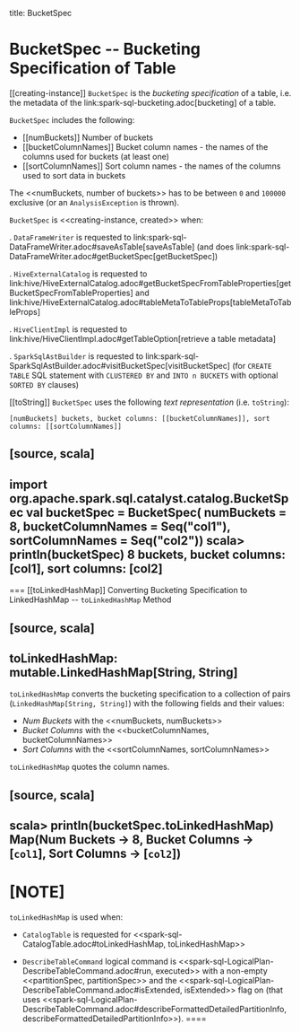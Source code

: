 title: BucketSpec

# BucketSpec -- Bucketing Specification of Table

[[creating-instance]]
`BucketSpec` is the *bucketing specification* of a table, i.e. the metadata of the link:spark-sql-bucketing.adoc[bucketing] of a table.

`BucketSpec` includes the following:

* [[numBuckets]] Number of buckets
* [[bucketColumnNames]] Bucket column names - the names of the columns used for buckets (at least one)
* [[sortColumnNames]] Sort column names - the names of the columns used to sort data in buckets

The <<numBuckets, number of buckets>> has to be between `0` and `100000` exclusive (or an `AnalysisException` is thrown).

`BucketSpec` is <<creating-instance, created>> when:

. `DataFrameWriter` is requested to link:spark-sql-DataFrameWriter.adoc#saveAsTable[saveAsTable] (and does link:spark-sql-DataFrameWriter.adoc#getBucketSpec[getBucketSpec])

. `HiveExternalCatalog` is requested to link:hive/HiveExternalCatalog.adoc#getBucketSpecFromTableProperties[getBucketSpecFromTableProperties] and link:hive/HiveExternalCatalog.adoc#tableMetaToTableProps[tableMetaToTableProps]

. `HiveClientImpl` is requested to link:hive/HiveClientImpl.adoc#getTableOption[retrieve a table metadata]

. `SparkSqlAstBuilder` is requested to link:spark-sql-SparkSqlAstBuilder.adoc#visitBucketSpec[visitBucketSpec] (for `CREATE TABLE` SQL statement with `CLUSTERED BY` and `INTO n BUCKETS` with optional `SORTED BY` clauses)

[[toString]]
`BucketSpec` uses the following *text representation* (i.e. `toString`):

```
[numBuckets] buckets, bucket columns: [[bucketColumnNames]], sort columns: [[sortColumnNames]]
```

[source, scala]
----
import org.apache.spark.sql.catalyst.catalog.BucketSpec
val bucketSpec = BucketSpec(
  numBuckets = 8,
  bucketColumnNames = Seq("col1"),
  sortColumnNames = Seq("col2"))
scala> println(bucketSpec)
8 buckets, bucket columns: [col1], sort columns: [col2]
----

=== [[toLinkedHashMap]] Converting Bucketing Specification to LinkedHashMap -- `toLinkedHashMap` Method

[source, scala]
----
toLinkedHashMap: mutable.LinkedHashMap[String, String]
----

`toLinkedHashMap` converts the bucketing specification to a collection of pairs (`LinkedHashMap[String, String]`) with the following fields and their values:

* *Num Buckets* with the <<numBuckets, numBuckets>>
* *Bucket Columns* with the <<bucketColumnNames, bucketColumnNames>>
* *Sort Columns* with the <<sortColumnNames, sortColumnNames>>

`toLinkedHashMap` quotes the column names.

[source, scala]
----
scala> println(bucketSpec.toLinkedHashMap)
Map(Num Buckets -> 8, Bucket Columns -> [`col1`], Sort Columns -> [`col2`])
----

[NOTE]
====
`toLinkedHashMap` is used when:

* `CatalogTable` is requested for <<spark-sql-CatalogTable.adoc#toLinkedHashMap, toLinkedHashMap>>

* `DescribeTableCommand` logical command is <<spark-sql-LogicalPlan-DescribeTableCommand.adoc#run, executed>> with a non-empty <<partitionSpec, partitionSpec>> and the <<spark-sql-LogicalPlan-DescribeTableCommand.adoc#isExtended, isExtended>> flag on (that uses <<spark-sql-LogicalPlan-DescribeTableCommand.adoc#describeFormattedDetailedPartitionInfo, describeFormattedDetailedPartitionInfo>>).
====
